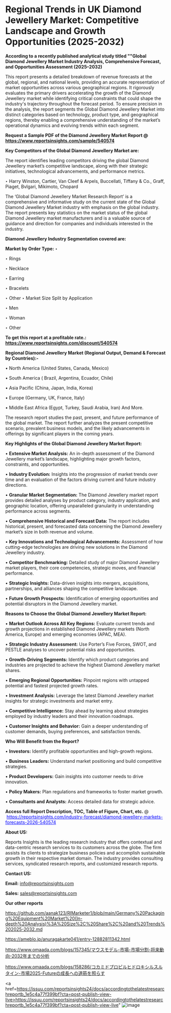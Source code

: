 # Regional Trends in UK Diamond Jewellery Market: Competitive Landscape and Growth Opportunities (2025-2032)

<strong>According to a recently published analytical study titled ""Global Diamond Jewellery Market Industry Analysis, Comprehensive Forecast, and Opportunities Assessment (2025–2032)</strong>

This report presents a detailed breakdown of revenue forecasts at the global, regional, and national levels, providing an accurate representation of market opportunities across various geographical regions. It rigorously evaluates the primary drivers accelerating the growth of the Diamond Jewellery market while identifying critical constraints that could shape the industry's trajectory throughout the forecast period. To ensure precision in the analysis, the report segments the Global Diamond Jewellery Market into distinct categories based on technology, product type, and geographical regions, thereby enabling a comprehensive understanding of the market’s operational dynamics and evolving trends within each segment.

<strong>Request a Sample PDF of the Diamond Jewellery Market Report </strong><strong>@<a href=https://www.reportsinsights.com/sample/540574 style=color:#0000ff;> https://www.reportsinsights.com/sample/540574</a></strong></font>

<strong>Key Competitors of the Global Diamond Jewellery Market are:</strong>

The report identifies leading competitors driving the global Diamond Jewellery market’s competitive landscape, along with their strategic initiatives, technological advancements, and performance metrics.

‣ Harry Winston, Cartier, Van Cleef & Arpels, Buccellati, Tiffany & Co., Graff, Piaget, Bvlgari, Mikimoto, Chopard

The ‘Global Diamond Jewellery Market Research Report’ is a comprehensive and informative study on the current state of the Global Diamond Jewellery Market industry with emphasis on the global industry. The report presents key statistics on the market status of the global Diamond Jewellery market manufacturers and is a valuable source of guidance and direction for companies and individuals interested in the industry.

<strong>Diamond Jewellery Industry Segmentation covered are:</strong>

<strong>Market by Order Type: </strong>
‣ 

‣ Rings

‣ Necklace

‣ Earring

‣ Bracelets

‣ Other
‣ Market Size Split by Application

‣ Men

‣ Woman

‣ Other

<strong>To get this report at a profitable rate.: <a href=https://www.reportsinsights.com/discount/540574 style=color:#0000ff;>https://www.reportsinsights.com/discount/540574</a></strong></font>

<strong>Regional Diamond Jewellery Market (Regional Output, Demand &amp; Forecast by Countries):-</strong>

• North America (United States, Canada, Mexico)

• South America ( Brazil, Argentina, Ecuador, Chile)

• Asia Pacific (China, Japan, India, Korea)

• Europe (Germany, UK, France, Italy)

• Middle East Africa (Egypt, Turkey, Saudi Arabia, Iran) And More.

The research report studies the past, present, and future performance of the global market. The report further analyzes the present competitive scenario, prevalent business models, and the likely advancements in offerings by significant players in the coming years.

<strong>Key Highlights of the Global Diamond Jewellery Market Report:</strong>

• <strong>Extensive Market Analysis:</strong> An in-depth assessment of the Diamond Jewellery market’s landscape, highlighting major growth factors, constraints, and opportunities.

• <strong>Industry Evolution:</strong> Insights into the progression of market trends over time and an evaluation of the factors driving current and future industry directions.

• <strong>Granular Market Segmentation:</strong> The Diamond Jewellery market report provides detailed analyses by product category, industry application, and geographic location, offering unparalleled granularity in understanding performance across segments.

• <strong>Comprehensive Historical and Forecast Data:</strong> The report includes historical, present, and forecasted data concerning the Diamond Jewellery market’s size in both revenue and volume.

• <strong>Key Innovations and Technological Advancements:</strong> Assessment of how cutting-edge technologies are driving new solutions in the Diamond Jewellery industry.

• <strong>Competitor Benchmarking:</strong> Detailed study of major Diamond Jewellery market players, their core competencies, strategic moves, and financial performance.

• <strong>Strategic Insights:</strong> Data-driven insights into mergers, acquisitions, partnerships, and alliances shaping the competitive landscape.

• <strong>Future Growth Prospects:</strong> Identification of emerging opportunities and potential disruptors in the Diamond Jewellery market.

<strong>Reasons to Choose the Global Diamond Jewellery Market Report:</strong>

• <strong>Market Outlook Across All Key Regions:</strong> Evaluate current trends and growth projections in established Diamond Jewellery markets (North America, Europe) and emerging economies (APAC, MEA).

• <strong>Strategic Industry Assessment:</strong> Use Porter’s Five Forces, SWOT, and PESTLE analyses to uncover potential risks and opportunities.

• <strong>Growth-Driving Segments:</strong> Identify which product categories and industries are projected to achieve the highest Diamond Jewellery market shares.

• <strong>Emerging Regional Opportunities:</strong> Pinpoint regions with untapped potential and fastest projected growth rates.

• <strong>Investment Analysis:</strong> Leverage the latest Diamond Jewellery market insights for strategic investments and market entry.

• <strong>Competitive Intelligence:</strong> Stay ahead by learning about strategies employed by industry leaders and their innovation roadmaps.

• <strong>Customer Insights and Behavior:</strong> Gain a deeper understanding of customer demands, buying preferences, and satisfaction trends.

<strong>Who Will Benefit from the Report?</strong>

• <strong>Investors:</strong> Identify profitable opportunities and high-growth regions.

• <strong>Business Leaders:</strong> Understand market positioning and build competitive strategies.

• <strong>Product Developers:</strong> Gain insights into customer needs to drive innovation.

• <strong>Policy Makers:</strong> Plan regulations and frameworks to foster market growth.

• <strong>Consultants and Analysts:</strong> Access detailed data for strategic advice.
</ul>
<strong>Access full Report Description, TOC, Table of Figure, Chart, etc. </strong>@  <a href=https://reportsinsights.com/industry-forecast/diamond-jewellery-markets-forecasts-2026-540574 style=color:#0000ff;>https://reportsinsights.com/industry-forecast/diamond-jewellery-markets-forecasts-2026-540574</a></font>

<strong><strong>About US</strong>:</strong>

Reports Insights is the leading research industry that offers contextual and data-centric research services to its customers across the globe. The firm assists its clients to strategize business policies and accomplish sustainable growth in their respective market domain. The industry provides consulting services, syndicated research reports, and customized research reports.

<strong>Contact US:</strong>

<p class=""""><b>Email:</b> <a href=mailto:info@reportsinsights.com>info@reportsinsights.com</a></p>
<p class=""""><b>Sales:</b> <a href=mailto:sales@reportsinsights.com>sales@reportsinsights.com</a></p>

<strong>Our other reports</strong>

<a href=https://github.com/aanak123/RIMarketer1/blob/main/Germany%20Packaging%20Equipment%20Market%20(In-depth%20Analysis)%3A%20Size%2C%20Share%2C%20and%20Trends%202025-2032.md>https://github.com/aanak123/RIMarketer1/blob/main/Germany%20Packaging%20Equipment%20Market%20(In-depth%20Analysis)%3A%20Size%2C%20Share%2C%20and%20Trends%202025-2032.md</a>

<a href=https://ameblo.jp/anuragakarte041/entry-12882811342.html>https://ameblo.jp/anuragakarte041/entry-12882811342.html</a>

<a href=https://www.omaada.com/blogs/157345/マウスモデル-市場-市場分割-将来動向-2032年までの分析>https://www.omaada.com/blogs/157345/マウスモデル-市場-市場分割-将来動向-2032年までの分析</a>

<a href=https://www.omaada.com/blogs/158286/コカミドプロピルヒドロキシルスルタイン-市場2025-Futureの成長への道筋を照らす>https://www.omaada.com/blogs/158286/コカミドプロピルヒドロキシルスルタイン-市場2025-Futureの成長への道筋を照らす</a>

<a href=https://issuu.com/reportsinsights24/docs/accordingtothelatestresearchreportb_1e5c4a77f399bf?cta=post-publish-view-live>https://issuu.com/reportsinsights24/docs/accordingtothelatestresearchreportb_1e5c4a77f399bf?cta=post-publish-view-live</a>"
![image](https://github.com/user-attachments/assets/b163010c-3a17-459e-b972-37dd613cc694)
